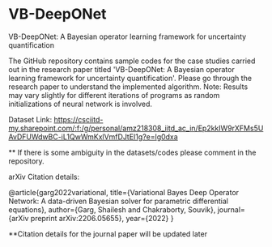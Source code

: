 # VB-DeepONet

VB-DeepONet: A Bayesian operator learning framework for uncertainty quantification

The GitHub repository contains sample codes for the case studies carried out in the research paper titled 'VB-DeepONet: A Bayesian operator learning framework for uncertainty quantification'. Please go through the research paper to understand the implemented algorithm. Note: Results may vary slightly for different iterations of programs as random initializations of neural network is involved.

Dataset Link: https://csciitd-my.sharepoint.com/:f:/g/personal/amz218308_iitd_ac_in/Ep2kkIW9rXFMs5UAvDFUWdwBC-iL1QwWmKxlVmfDJtEI1g?e=lg0dxa

** If there is some ambiguity in the datasets/codes please comment in the repository.

arXiv Citation details: 

@article{garg2022variational,
  title={Variational Bayes Deep Operator Network: A data-driven Bayesian solver for parametric differential equations},
  author={Garg, Shailesh and Chakraborty, Souvik},
  journal={arXiv preprint arXiv:2206.05655},
  year={2022}
}

**Citation details for the journal paper will be updated later
